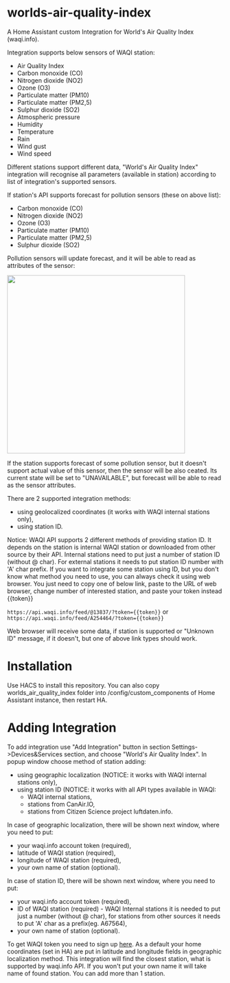 # worlds-air-quality-index

A Home Assistant custom Integration for World's Air Quality Index (waqi.info).

Integration supports below sensors of WAQI station:

- Air Quality Index
- Carbon monoxide (CO)
- Nitrogen dioxide (NO2)
- Ozone (O3)
- Particulate matter (PM10)
- Particulate matter (PM2,5)
- Sulphur dioxide (SO2)
- Atmospheric pressure
- Humidity
- Temperature
- Rain
- Wind gust
- Wind speed

Different stations support different data, "World's Air Quality Index" integration will recognise all parameters (available in station) according to list of integration's supported sensors.

If station's API supports forecast for pollution sensors (these on above list):

- Carbon monoxide (CO)
- Nitrogen dioxide (NO2)
- Ozone (O3)
- Particulate matter (PM10)
- Particulate matter (PM2,5)
- Sulphur dioxide (SO2)

Pollution sensors will update forecast, and it will be able to read as attributes of the sensor:

<img src="https://github.com/pawkakol1/worlds-air-quality-index/tree/main/readme_files/forecast.png" height="414">

If the station supports forecast of some pollution sensor, but it doesn't support actual value of this sensor, then the sensor will be also ceated. Its current state will be set to "UNAVAILABLE", but forecast will be able to read as the sensor attributes.

There are 2 supported integration methods:

- using geolocalized coordinates (it works with WAQI internal stations only),
- using station ID.

Notice: WAQI API supports 2 different methods of providing station ID. It depends on the station is internal WAQI station or downloaded from other source by their API. Internal stations need to put just a number of station ID (without @ char). For external stations it needs to put station ID number with 'A' char prefix. If you want to integrate some station using ID, but you don't know what method you need to use, you can always check it using web browser. You just need to copy one of below link, paste to the URL of web browser, change number of interested station, and paste your token instead {{token}}

`https://api.waqi.info/feed/@13837/?token={{token}}`
or
`https://api.waqi.info/feed/A254464/?token={{token}}`

Web browser will receive some data, if station is supported or "Unknown ID" message, if it doesn't, but one of above link types should work.

# Installation

Use HACS to install this repository.
You can also copy worlds_air_quality_index folder into /config/custom_components of Home Assistant instance, then restart HA.

# Adding Integration

To add integration use "Add Integration" button in section Settings->Devices&Services section, and choose "World's Air Quality Index".
In popup window choose method of station adding:

- using geographic localization (NOTICE: it works with WAQI internal stations only),
- using station ID (NOTICE: it works with all API types available in WAQI:
  - WAQI internal stations,
  - stations from CanAir.IO,
  - stations from Citizen Science project luftdaten.info.

In case of geographic localization, there will be shown next window, where you need to put:

- your waqi.info account token (required),
- latitude of WAQI station (required),
- longitude of WAQI station (required),
- your own name of station (optional).

In case of station ID, there will be shown next window, where you need to put:

- your waqi.info account token (required),
- ID of WAQI station (required) - WAQI Internal stations it is needed to put just a number (without @ char), for stations from other sources it needs to put 'A' char as a prefix(eg. A67564),
- your own name of station (optional).

To get WAQI token you need to sign up [here](https://aqicn.org/data-platform/token/).
As a default your home coordinates (set in HA) are put in latitude and longitude fields in geographic localization method. This integration will find the closest station, what is supported by waqi.info API.
If you won't put your own name it will take name of found station.
You can add more than 1 station.
